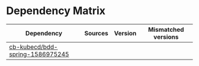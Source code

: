 # Dependency Matrix

Dependency | Sources | Version | Mismatched versions
---------- | ------- | ------- | -------------------
[cb-kubecd/bdd-spring-1586975245](https://github.com/cb-kubecd/bdd-spring-1586975245.git) |  | []() | 
